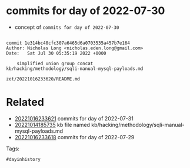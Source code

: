 # commits for day of 2022-07-30

- concept of `commits for day of 2022-07-30`

```

commit 1e314bc40cfc307a6465d6a0703535a457b7e164
Author: Nicholas Long <nicholas.eden.long@gmail.com>
Date:   Sat Jul 30 05:35:19 2022 +0000

    simplified union group concat
kb/hacking/methodology/sqli-manual-mysql-payloads.md
```

` zet/20221016233620/README.md `

# Related

- [20221016233621](/zet/20221016233621/README.md) commits for day of 2022-07-31
- [20221014185735](/zet/20221014185735/README.md) kb file named kb/hacking/methodology/sqli-manual-mysql-payloads.md
- [20221016233618](/zet/20221016233618/README.md) commits for day of 2022-07-29

Tags:

    #dayinhistory
